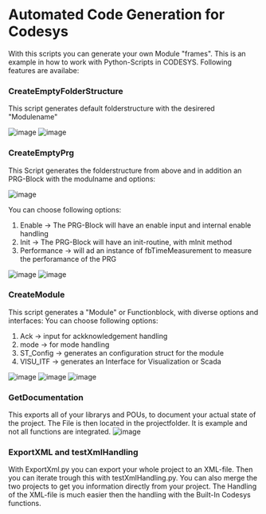 # Automated Code Generation for Codesys
With this scripts you can generate your own Module "frames". This is an example in how to work with Python-Scripts in CODESYS.
Following features are availabe:
### CreateEmptyFolderStructure
This script generates default folderstructure with the desirered "Modulename"

![image](https://github.com/user-attachments/assets/2583d1d8-e97f-4207-a71c-8aa0258a1e84)
![image](https://github.com/user-attachments/assets/420296fd-2f1a-453c-b5c4-f345daf584de)

### CreateEmptyPrg
This Script generates the folderstructure from above and in addition an PRG-Block with the modulname and options:

![image](https://github.com/user-attachments/assets/704703c1-3d39-400c-8d7d-0b75c63bc867)

You can choose following options:
1. Enable       -> The PRG-Block will have an enable input and internal enable handling
2. Init         -> The PRG-Block will have an init-routine, with mInit method
3. Performance  -> will ad an instance of fbTimeMeasurement to measure the perforamance of the PRG
   
![image](https://github.com/user-attachments/assets/3e09ccbb-e0b7-4b11-be21-387310db0e70)
![image](https://github.com/user-attachments/assets/4e9d18d9-d72a-4bcd-b661-2e435f8ff689)

### CreateModule
This script generates a "Module" or Functionblock, with diverse options and interfaces:
You can choose following options:
1. Ack     -> input for ackknowledgement handling
2. mode    -> for mode handling
3. ST_Config -> generates an configuration struct for the module
4. VISU_ITF  -> generates an Interface for Visualization or Scada
   
![image](https://github.com/user-attachments/assets/f8494d05-27b4-432c-bc42-05a6e6e83c19)
![image](https://github.com/user-attachments/assets/61facfaf-dcaa-47f9-a00d-72329c835dd0)
![image](https://github.com/user-attachments/assets/5612ce02-53ba-49ee-a248-57925c217e03)


### GetDocumentation
This exports all of your librarys and POUs, to document your actual state of the project. The File is then located in the projectfolder.
It is example and not all functions are integrated.
![image](https://github.com/user-attachments/assets/ff0bce01-cb35-46e1-b616-43f2183b29c2)


### ExportXML and testXmlHandling
With ExportXml.py you can export your whole project to an XML-file. Then you can iterate trough this with testXmlHandling.py.
You can also merge the two projects to get you information directly from your project. The Handling of the XML-file is much easier then the handling with the Built-In Codesys functions.
